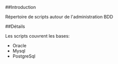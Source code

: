 ##Introduction

Répertoire de scripts autour de l'administration BDD
  
##Détails

  Les scripts couvrent les bases:
  - Oracle
  - Mysql
  - PostgreSql 
